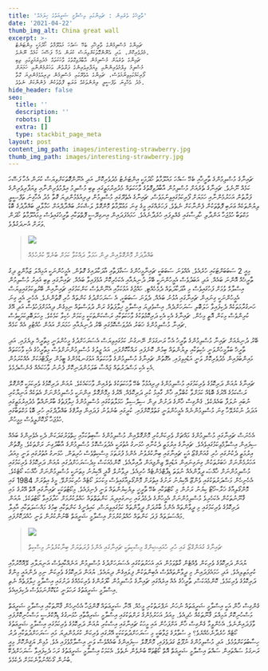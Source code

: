 ```yaml
---
title: 'ތާރީޚުގެ ތެރެއިން : ޗައިނާގައި އިސްލާމީ ޝަރީޢަތުގެ ހިލަމެއް'
date: '2021-04-22'
thumb_img_alt: China great wall
excerpt: >-
  ޗައިނާގެ މުސްލިމުންގެ ތާރީޚާއި ބެހޭ ސައްހަ މައުލޫމާތު ހޯދުމަކީ އިންޓަނެޓު
  މެދުވެރިކޮށް، އަދި އެނޫންގޮަތަކަށްވިޔަސް ކުރަން އެހާ ފަސޭހަ ކަމެއް ނޫނެވެ.
  ޗައިނާގެ ތެރެއަށް މުސްލިމުން އާބާދުވިގޮތުގެ ވާހަކަތައް މެދުއިރުމަތީގައި ތިބި
  މުސްލިމު އިލްމުވެރިންނާއި ވިޔަފާރިވެރިންގެ ފަރާތުން އަހަރުމެންނާއި ހަމަޔަށް
  ފޯރިކަމުގައިވިނަަމަވެސް، ޗައިނާގެ އެތެރޭގައި މުސްލިމުން ދިރިއުޅެމުންދިޔަ ގޮތާ
  މެދު އެހާގިނަ ތަފްސީލީ ލިޔުންތަކެއް ޢަރަބި ފޮތްތަކުން ފެންނާކަށް ނެތެވެ.
hide_header: false
seo:
  title: ''
  description: ''
  robots: []
  extra: []
  type: stackbit_page_meta
layout: post
content_img_path: images/interesting-strawberry.jpg
thumb_img_path: images/interesting-strawberry.jpg
---
```

ޗައިނާގެ މުސްލިމުންގެ ތާރީޚާއި ބެހޭ ސައްހަ މައުލޫމާތު ހޯދުމަކީ އިންޓަނެޓު މެދުވެރިކޮށް، އަދި އެނޫންގޮަތަކަށްވިޔަސް ކުރަން އެހާ ފަސޭހަ ކަމެއް ނޫނެވެ. ޗައިނާގެ ތެރެއަށް މުސްލިމުން އާބާދުވިގޮތުގެ ވާހަކަތައް މެދުއިރުމަތީގައި ތިބި މުސްލިމު އިލްމުވެރިންނާއި ވިޔަފާރިވެރިންގެ ފަރާތުން އަހަރުމެންނާއި ހަމަޔަށް ފޯރިކަމުގައިވިނަަމަވެސް، ޗައިނާގެ އެތެރޭގައި މުސްލިމުން ދިރިއުޅެމުންދިޔަ ގޮތާ މެދު އެހާގިނަ ތަފްސީލީ ލިޔުންތަކެއް ޢަރަބި ފޮތްތަކުން ފެންނާކަށް ނެތެވެ. ފަހަރެއްގައި މީގެ ގިނަ މަޢުލޫމާތު މޮންގޮލް ލަޝްކަރު ބަޣްދާދްއަށް ހަމާލާދީ ބަޣްދާދުގެ ބޮޑު މަކްތަބާ ހުޅުޖަހާ އަންދާލި ހާދިސާގައި ގެއްލިފައި ހުރެދާނެއެވެ. ހަމައެފަދައިން އިނގިރޭސީ ފޮތްތަކާއި ތާރީޚުގައިވެސް މިމައުލޫމާތު ހޯދަން ވަރަށް އުނދަގުލެެވެ.

> ![](/images/timthumb.jpg)
>
> ބަޣްދާދަށް މޮންގޮލްއިން ދިން ޙަމަލާ ދައްކުވާ ކަމަށް ބުނެވޭ ކުރެހުމެއް

މިއީ 2 ސަބަބަށްޓަކައި ހުރެއެވެ. އެއްވަނަ ސަބަބަކީ ޗައިނާމީހުންގެ ސަގާފަތާއި އާދަކާދައިގެ ގޮތުން. އެމީހުންނަކީ އަމިއްލަ ޒަމާންވީ ދިގު ތާރީޚެއް އޮންނަ ބައެއް. އަދި އަބަދުވެސް އެމީހުންނަކީ ބޭރު ދުނިޔެއާއި އެކަހެރިކޮށް އުޅެފައިވާ ބައެއް. ޗައިނާގައި ތިބި ޣައިރު މުސްލިމުން އިސްލާމް ވުމަށް ފަހުގައިވެސް މި އާދަކާދަތައް ދެމެހެއްޓި. ހައްޖުގެ އަޅުކަމާއި އެނޫންވެސް ކަންކަމުގައި ޗައިނާއިން ބޭރުވިކަމުގައިވިޔަސް އެމީހުންނަކީ ގިނައިން ޗައިނާގައި އުޅުނު ބައެއް.
ދެވަނަ ސަބަބަކީ، އެ ސަރަހަށްދުގެ ކަންތައް ހުރި ގޮތުންނެވެ. އެހެނީ އެއީ ގިނަ ހަނގުރާމަތަކެއް ދެކިފައިވާ ހަލަބޮލި ސަރަހަށްދެއް. އިސްވެދިޔަ އިސްލާމީ ޚިލާފަތުގެ ރަން ދުވަސްތައް ނިމިގެން ދިއުމަށްފަހުވެސް އަދި އޭގެ ކުރިންވެސް މިކަން އޮތީ މިހެން. ޗައިނާގެ އެކި އެކި ދަރިކޮޅުތަކުގެ ވާހަކަތަކާއި ރަސްކަންތަކަކީ މިކަމަށް ހެކިވާ ކަމެކެވެ. މިހަލަބޮލިކަމަކީވެސް ޗައިނާ މުސްލިމުންގެ ޚަބަރު އެދުވަސްކޮޅުގައި ބޭރު ދުނިޔެއާއި ހަމަޔަށް އައުން ހުއްޓުވި އެއް ކަމެއް.

ބޭރު ދުނިޔެއަށް ޗައިނާ މުސްލިމުންގެ ތާރީޚު އެހާ ރަނގަޅަށް ނޭނގުނު ކަމުގައިވިޔަސް އެސަރަހަށްދުގެ މީހުންވަނީ މިތާރީޚް ލިޔެފައި. އަދި ތާރީޚް ބަލާމީހުންވަނީ ހެކިތަކާއި ލިޔުންތައް ބިމުން ކޮނެފައި ރައްކާކޮށްފައި. އައު ޖީލުގެ މުސްލިމުންނަށްވެސް މިތާރީޚުގެ އެކި ވާހަކަތައް މައިންބަފައިން މެދުވެރިކޮށް ވަނީ އަޑުއިވިފައި. އެގޮތުން ޗައިނާގެ މުސްލިމުންގެ ވާހަކަތައް އަޅުގަނޑުމެންގެ ޓީމުން ރިޕޯޓްއަކަށް އެއްކުރަމުން އެކި އެކި މަސްދަރުތައް ޖައްސާ ބަލަމުންދަނިކޮށް ފެނުނު ވާހަކައެއް ގެނެސްދެމެވެ.

ޗައިނާގެ ޔުއަން ދަރިކޮޅުގެ ވެރިކަމުގައި މުސްލިމުންގެ ދިރިއުޅުމާ ބެހޭ ވާހަކަތަކުގެ ތެރެއިން ވާހަކައެކެވެ. ޔުއަން ދަރިކޮޅުގެ ވެރިކަމަކީ މޮންގޮލް ރަސްކަމުގެ އޭރުގެ ބޮޑެއް ކަމަށްވާ ކުބްލާއި ޚާން ގާއިމު ކުރި ދަރިކޮޅެއް. އޭރުގެ މިމޮންގޮލް އިންނަކީ މުސްލިމުންނަށް އެތަކެއް އަނިޔާކުރި ނުބައި ނުލަފާ ބައެޔެކެވެ. ގެންގިސް ޚާންގެ ދަށުން ދިން ސިލްސިލާ ހަމަލާތަކުގައި މުސްލިމުންގެ ޚިލާފަތުގެ ބާރުނަައްތާ މެދުއިރުމަތީގައި އަދަދު ނުކުރެވޭހާ ގިނަ މުސްލިމުންނެއް އެމީހުންވަނީ ގަތުލްކޮށްފައި. ކުރީގައި ބުނެވުނު ފަދައިން ޢިރާޤްގެ ބަޣްދާދްގައި ހުރި ބޮޑު މަކްތަބާގައި ހުޅުޖަހާ ރޯކޮށްލީވެސް މިމީހުން.

އެހެނަސް ޗައިނާގައި މުސްލިމުންގެ މައްޗަށް ވެރިކަންކުރި މޮންގޮލްއިން މުސްލިމުންގެ ސާބިތުކަމާއި ހިތްވަރުގަދަކަން ދެކި އެވެރިންގެ ބައެއް ސިފައިން އިސްލާމްވިކަމުގައިވެއެވެ. ޗައިނާގެ އިރުމަތީ ދެކުނާއި ހުޅަނގު އުތުރަކީ އެދުވަސްކޮޅު މުސްލިމުންގެ އާބާދުގިނަ  ރަށްތަކެވެ. މިގޮތުން އިރުމަތީ ދެކުނުގައި ހުރި ގުއަންގްޒޯ އަކީ ޗައިނާގައި ބިނާކުރެވުނު އެންމެ ފުރަތަމަ މިސްކިތްވެސް ހުރިތަން. ހުޅަނގު އުތުރުގައި ވަނީ މިއަދު އަހަރުމެންނަށް ޚަބަރުތަކުން ގިނަގިނައިން އަޑުއިވޭ ޒިންޖިއަން ދާއިރާއެވެ. ކޮންމެއަކަސް މިދެސަރަހަށްދުގައި ޔުއަން ދަރިކޮޅުގެ ވެރިކަމުގައި މުސްލިމުންނަށް ޚާއްޞަ ދީވާންއެއް ނުވަތަ ޑިޕާޓްމެންޓެއް ހުރިއެވެ. ދިވާނުލް ޤާޛީ އޭކިޔުނު މިތަނަކީ މުސްލިމުންނަށް ޚާއްޞަ ކޯޓެކެވެ. އެހެނިހެން މަސްދަރުތަކުގައި ވެންޒޫ އޭކިޔުނު ރަށުގެ އިތުރަށް މޮންގޯލިއާގައިވެސް މިކަހަލަ ކޯޓެއް ހުރިކަމަށްވޭ. މީގެ އިތުރަށް 1984 ގައި މޮންގޯލިއާގެ ޚަރާ-ޚޯޓޯ ކިޔުނު ރަށުން މި ކޯޓްތަކާއި ބެހޭ ތާރީޚީ ލިޔެކިޔުންތައް ވަނީ ފެނިފައެވެ. މިކޯޓުތަކަކީ ޗައިނާގައި އޮތް އޭރުގެ މައި ޤާނޫނުތަކުން އެކަހެރިވެ މުސްލިމުންނަށް އެމީހުންގެ ދެމެދުގައި ހިނގައިދިޔަ ކަންތަތްތައް ހައްލުކުރުމަށް ހަދާފައިވާ ކޯޓުތަކެވެ. ޔުއަން ދަރިކޮޅުގެ ވެރިކަމުގައި މި ދީވާންތައް އެންމެ ބާރުދަށް ދީވާންތައް ކަމުގައިވިޔަސް، ކައިވެނީގެ ކަންތަކާއި ބިމުގެ މައްސަލަތަކާއި އާއިލާ މައްސަލަތައް ފަދަ ކަންތައް ހަައްލުކުރުމަށް އިސްލާމީ ޝަރީޢަތް ބޭނުންކުރުން ވަނީ ހުއްދަކޮށްފައި.

> ![](/images/200px-Mosque,\_Canton.jpg)
>
> ޗައިނާގެ ގުއަންގްޒޯ ގައި ހުރި ހުއައިޝިންގް މިސްކިތަކީ ޗައިނާގައި އެންމެ ފުރަތަޔަށް ބިނާކުރެވުނު މިސްކިތް

ޔުއަން ދަރިކޮޅުގެ ވެރިކަން ވެެއްޓެން ގާތްވަމުން އައި އަހަރުތަކުގައި އެސަރަހަށްދުގެ މުސްލިމުން އަނެއްކާއިވެސް އަނިޔަލާއި ލޭއޮހޮރުމާއި ކުރިމަތިލިއެވެ. އަދި ހަމައެފަދައިން މި ދީވާންތައްވެސް އެބިންތަކުން ފިލައިގެން ދިޔައެވެ. ޔުއަން ދަރިކޮޅުގެ ވެރިކަން ނިމި ދެންއައީ މިންގް ދަރިކޮޅުގެ ވެރިކަމެވެ. ކޮންމެއަކަސް، ތާރީޚުގެ އެއް އިރެއްގައި ޗައިނާގެ މުސްލިމުން ކާފަރުންގެ ވެރިކަމެއްގެ ދަށުގައި އިސްލާމީ ޚިލާފަތެއް ނެތި އިސްލާމީ ޝަރީޢަތުގެ ރަހަވަނީ ކުޑަކޮށްނަމަވެސް ދެކިފައިއެވެ.

ގެންގިސް ޚާން އަކީ އިސްލާމީ ޝަރީޢަތައް ނުހަނު ނަފްރަތުކުރި މީހެއް. އޭނާ ޝަރީޢަތައް ގޮންޖަހާ އެހެނިހެން ޤާނޫތަކާއި އިސްލާމީ ޝަރީޢަތް މަސްހުނިކޮށް އަމިއްލަ ޤާނޫތަކެއް ހެދިއެވެ. މިއަދު އަހަރުމެންގެ ރަށްތަކުގައި އިސްލާމީ ޝަރިޢާތާއި ހުޅަނގުގެ ޑިމޮކްރެސީ މަސްހުނިކޮށްފައި ވާފަދައިންނެވެ. އެހެންވީމާ ގެންގިސް ޚާން އަށްފަހުން އައި މީހަކު ޗައިނާގައި އިސްކުރި ޔުއަން ދަރިކޮޅުގެ ވެރިކަމުގައި އިސްލާމީ ޝަރީޢަތުގެ ކޯޓެއް ހުރެދާނެހެއްޔެވެ؟ މި ސުވާލުގެ ޖަވާބަކީ މި ސަރަހަށްދުތަކަކަކީ އޭރުގައި ވެރިކަން ކުރަމުންދިޔަ މައި ސަރަހަށްދުތަކާއި ދުރު ހިސާބުތަކަށްވުމެވެ. އަދި މުސްލިމުންގެ ނުފޫޒު ގަދަވެފައި، މޮންގޮލް ސިފައިންގެ ބައެއްވެސް ވަނީ އިސްލާމްވެފައި އެވެ. މުޅިން ޔަޤީންކޮށް މިއީ ރަނގަޅު ސައްތައިން ސައްތަ އިސްލާމީ ޝަރީޢަތް އޮތް ކޯޓުތަކޭ ބުނެވެން ނެތެވެ. އެކަމަކު އިސްލާމީ ޝަރީޢަތުގެ ރަހަ ދެކިފައިވާ ސަރަހަށްދެކޭ ބުނުން ގޯހެއްނުވާނެކަމަށް ދެކެމެވެ.
